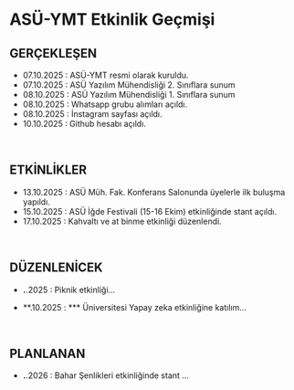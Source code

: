 # ASÜ-YMT Etkinlik Geçmişi

## GERÇEKLEŞEN

- 07.10.2025 : ASÜ-YMT resmi olarak kuruldu.
- 07.10.2025 : ASÜ Yazılım Mühendisliği 2. Sınıflara sunum
- 08.10.2025 : ASÜ Yazılım Mühendisliği 1. Sınıflara sunum
- 08.10.2025 : Whatsapp grubu alımları açıldı.
- 08.10.2025 : İnstagram sayfası açıldı.
- 10.10.2025 : Github hesabı açıldı.

<br>

## ETKİNLİKLER

- 13.10.2025 : ASÜ Müh. Fak. Konferans Salonunda üyelerle ilk buluşma yapıldı.
- 15.10.2025 : ASÜ İğde Festivali (15-16 Ekim) etkinliğinde stant açıldı.
- 17.10.2025 : Kahvaltı ve at binme etkinliği düzenlendi.


<br>

## DÜZENLENİCEK

- **.**.2025 : Piknik etkinliği...

- **.10.2025 : *** Üniversitesi Yapay zeka etkinliğine katılım...

<br>

## PLANLANAN

- **.**.2026 : Bahar Şenlikleri etkinliğinde stant ...